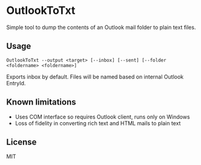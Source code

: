 # OutlookToTxt

Simple tool to dump the contents of an Outlook mail folder to plain text files.

## Usage

```
OutlookToTxt --output <target> [--inbox] [--sent] [--folder <foldername> <foldername>]
```

Exports inbox by default. Files will be named based on internal Outlook EntryId.

## Known limitations

- Uses COM interface so requires Outlook client, runs only on Windows
- Loss of fidelity in converting rich text and HTML mails to plain text

## License

MIT